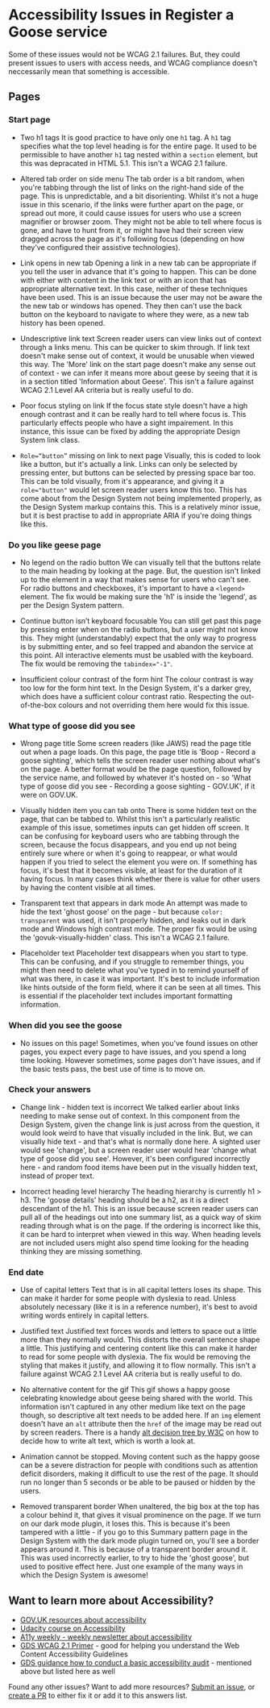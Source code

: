 # Accessibility Issues in Register a Goose service

Some of these issues would not be WCAG 2.1 failures. But, they could present issues to users with access needs, and WCAG compliance doesn't neccessarily mean that something is accessible.

## Pages
### Start page

- Two h1 tags
It is good practice to have only one `h1` tag. A `h1` tag specifies what the top level heading is for the entire page. It used to be permissible to have another `h1` tag nested within a `section` element, but this was depracated in HTML 5.1. This isn't a WCAG 2.1 failure.

- Altered tab order on side menu
The tab order is a bit random, when you're tabbing through the list of links on the right-hand side of the page. This is unpredictable, and a bit disorienting. Whilst it's not a huge issue in this scenario, if the links were further apart on the page, or spread out more, it could cause issues for users who use a screen magnifier or browser zoom. They might not be able to tell where focus is gone, and have to hunt from it, or might have had their screen view dragged across the page as it's following focus (depending on how they've configured their assistive technologies).

- Link opens in new tab
Opening a link in a new tab can be appropriate if you tell the user in advance that it's going to happen. This can be done with either with content in the link text or with an icon that has appropriate alternative text. In this case, neither of these techniques have been used. This is an issue because the user may not be aware the the new tab or windows has opened. They then can't use the back button on the keyboard to navigate to where they were, as a new tab history has been opened.

- Undescriptive link text
Screen reader users can view links out of context through a links menu. This can be quicker to skim through. If link text doesn't make sense out of context, it would be unusable when viewed this way. The 'More' link on the start page doesn't make any sense out of context - we can infer it means more about geese by seeing that it is in a section titled 'Information about Geese'. This isn't a failure against WCAG 2.1 Level AA criteria but is really useful to do.

- Poor focus styling on link
If the focus state style doesn't have a high enough contrast and it can be really hard to tell where focus is. This particularly effects people who have a sight impairement. In this instance, this issue can be fixed by adding the appropriate Design System link class.

- `Role=“button”` missing on link to next page
Visually, this is coded to look like a button, but it's actually a link. Links can only be selected by pressing enter, but buttons can be selected by pressing space bar too. This can be told visually, from it's appearance, and giving it a `role="button"` would let screen reader users know this too. This has come about from the Design System not being implemented properly, as the Design System markup contains this. This is a relatively minor issue, but it is best practise to add in appropriate ARIA if you're doing things like this.

### Do you like geese page
- No legend on the radio button
We can visually tell that the buttons relate to the main heading by looking at the page. But, the question isn't linked up to the element in a way that makes sense for users who can't see. For radio buttons and checkboxes, it's important to have a `<legend>` element. The fix would be making sure the 'h1' is inside the 'legend', as per the Design System pattern.

- Continue button isn’t keyboard focusable
You can still get past this page by pressing enter when on the radio buttons, but a user might not know this. They might (understandably) expect that the only way to progress is by submitting enter, and so feel trapped and abandon the service at this point. All interactive elements must be usabled with the keyboard. The fix would be removing the `tabindex="-1"`.

- Insufficient colour contrast of the form hint
The colour contrast is way too low for the form hint text. In the Design System, it's a darker grey, which does have a sufficient colour contrast ratio. Respecting the out-of-the-box colours and not overriding them here would fix this issue.

### What type of goose did you see
- Wrong page title
Some screen readers (like JAWS) read the page title out when a page loads. On this page, the page title is 'Boop - Record a goose sighting', which tells the screen reader user nothing about what's on the page. A better format would be the page question, followed by the service name, and followed by whatever it's hosted on - so 'What type of goose did you see - Recording a goose sighting - GOV.UK', if it were on GOV.UK.

- Visually hidden item you can tab onto
There is some hidden text on the page, that can be tabbed to. Whilst this isn't a particularly realistic example of this issue, sometimes inputs can get hidden off screen. It can be confusing for keyboard users who are tabbing through the screen, because the focus disappears, and you end up not being entirely sure where or when it's going to reappear, or what would happen if you tried to select the element you were on. If something has focus, it's best that it becomes visible, at least for the duration of it having focus. In many cases think whether there is value for other users by having the content visible at all times.

- Transparent text that appears in dark mode
An attempt was made to hide the text 'ghost goose' on the page - but because `color: transparent` was used, it isn't properly hidden, and leaks out in dark mode and Windows high contrast mode. The proper fix would be using the 'govuk-visually-hidden' class. This isn't a WCAG 2.1 failure.


- Placeholder text
Placeholder text disappears when you start to type. This can be confusing, and if you struggle to remember things, you might then need to delete what you've typed in to remind yourself of what was there, in case it was important. It's best to include information like hints outside of the form field, where it can be seen at all times. This is essential if the placeholder text includes important formatting information.

### When did you see the goose
- No issues on this page! Sometimes, when you've found issues on other pages, you expect every page to have issues, and you spend a long time looking. However sometimes, some pages don't have issues, and if the basic tests pass, the best use of time is to move on.

### Check your answers
- Change link - hidden text is incorrect
We talked earlier about links needing to make sense out of context. In this component from the Design System, given the change link is just across from the question, it would look weird to have that visually included in the link. But, we can visually hide text - and that's what is normally done here. A sighted user would see 'change', but a screen reader user would hear 'change what type of goose did you see'. However, it's been configured incorrectly here - and random food items have been put in the visually hidden text, instead of proper text.

- Incorrect heading level hierarchy
The heading hierarchy is currently h1 > h3. The 'goose details' heading should be a h2, as it is a direct descendant of the h1. This is an issue because screen reader users can pull all of the headings out into one summary list, as a quick way of skim reading through what is on the page. If the ordering is incorrect like this, it can be hard to interpret when viewed in this way. When heading levels are not included users might also spend time looking for the heading thinking they are missing something. 


### End date
- Use of capital letters
Text that is in all capital letters loses its shape. This can make it harder for some people with dyslexia to read. Unless absolutely necessary (like it is in a reference number), it's best to avoid writing words entirely in capital letters.

- Justified text
Justified text forces words and letters to space out a little more than they normally would. This distorts the overall sentence shape a little. This justifying and centering content like this can make it harder to read for some people with dyslexia. The fix would be removing the styling that makes it justify, and allowing it to flow normally. This isn't a failure against WCAG 2.1 Level AA criteria but is really useful to do.

- No alternative content for the gif
This gif shows a happy goose celebrating knowledge about geese being shared with the world. This information isn't captured in any other medium like text on the page though, so descriptive alt text needs to be added here. If an `img` element doesn't have an `alt` attribute then the `href` of the image may be read out by screen readers. There is a handy [alt decision tree by W3C](https://www.w3.org/WAI/tutorials/images/decision-tree/) on how to decide how to write alt text, which is worth a look at.

- Animation cannot be stopped.
Moving content such as the happy goose can be a severe distraction for people with conditions such as attention deficit disorders, making it difficult to use the rest of the page. It should run no longer than 5 seconds or be able to be paused or hidden by the users.

- Removed transparent border
When unaltered, the big box at the top has a colour behind it, that gives it visual prominence on the page. If we turn on our dark mode plugin, it loses this. This is because it's been tampered with a little - if you go to this Summary pattern page in the Design System with the dark mode plugin turned on, you'll see a border appears around it. This is because of a transparent border around it. This was used incorrectly earlier, to try to hide the 'ghost goose', but used to positive effect here. Just one example of the many ways in which the Design System is awesome!


## Want to learn more about Accessibility?

- [GOV.UK resources about accessibility](https://www.gov.uk/service-manual/helping-people-to-use-your-service/making-your-service-accessible-an-introduction#further-reading)
- [Udacity course on Accessibility](https://www.udacity.com/course/web-accessibility--ud891)
- [A11y weekly - weekly newsletter about accessibility](https://a11yweekly.com/)
- [GDS WCAG 2.1 Primer](https://alphagov.github.io/wcag-primer/) - good for helping you understand the Web Content Accessibility Guidelines
- [GDS guidance how to conduct a basic accessibility audit](https://www.gov.uk/government/publications/doing-a-basic-accessibility-check-if-you-cant-do-a-detailed-one/doing-a-basic-accessibility-check-if-you-cant-do-a-detailed-one) - mentioned above but listed here as well

Found any other issues? Want to add more resources? [Submit an issue](https://github.com/ministryofjustice/recording-a-goose-sighting/issues), or [create a PR](https://github.com/ministryofjustice/recording-a-goose-sighting/pulls) to either fix it or add it to this answers list.

